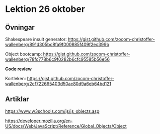 # Lektion 26 oktober

## Övningar

Shakespeare insult generator: https://gist.github.com/zocom-christoffer-wallenberg/891d305bc8fa9f000885f409f2ec399b

Object bootcamp: https://gist.github.com/zocom-christoffer-wallenberg/78fc778b6c9f0282b6cfc95585b56e56

**Code review**

Kortleken: https://gist.github.com/zocom-christoffer-wallenberg/2cf722665403d50ac80d9a6eb64bd121

## Artiklar

https://www.w3schools.com/js/js_objects.asp

https://developer.mozilla.org/en-US/docs/Web/JavaScript/Reference/Global_Objects/Object
